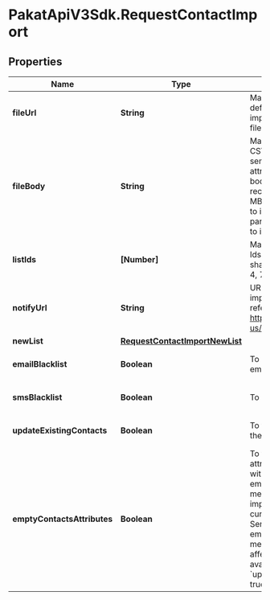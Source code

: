# PakatApiV3Sdk.RequestContactImport

## Properties
Name | Type | Description | Notes
------------ | ------------- | ------------- | -------------
**fileUrl** | **String** | Mandatory if fileBody is not defined. URL of the file to be imported (no local file). Possible file formats: .txt, .csv | [optional] 
**fileBody** | **String** | Mandatory if fileUrl is not defined. CSV content to be imported. Use semicolon to separate multiple attributes. Maximum allowed file body size is 10MB . However we recommend a safe limit of around 8 MB to avoid the issues caused due to increase of file body size while parsing. Please use fileUrl instead to import bigger files. | [optional] 
**listIds** | **[Number]** | Mandatory if newList is not defined. Ids of the lists in which the contacts shall be imported. For example, [2, 4, 7]. | [optional] 
**notifyUrl** | **String** | URL that will be called once the import process is finished. For reference, https://help.sendinblue.com/hc/en-us/articles/360007666479 | [optional] 
**newList** | [**RequestContactImportNewList**](RequestContactImportNewList.md) |  | [optional] 
**emailBlacklist** | **Boolean** | To blacklist all the contacts for email | [optional] [default to false]
**smsBlacklist** | **Boolean** | To blacklist all the contacts for sms | [optional] [default to false]
**updateExistingContacts** | **Boolean** | To facilitate the choice to update the existing contacts | [optional] [default to true]
**emptyContactsAttributes** | **Boolean** | To facilitate the choice to erase any attribute of the existing contacts with empty value. emptyContactsAttributes &#x3D; true means the empty fields in your import will erase any attribute that currently contain data in SendinBlue, &amp; emptyContactsAttributes &#x3D; false means the empty fields will not affect your existing data ( only available if &#x60;updateExistingContacts&#x60; set to true ) | [optional] [default to false]


